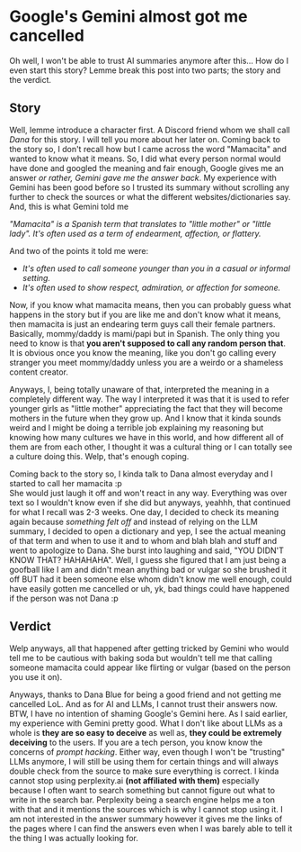 # Google's Gemini almost got me cancelled
Oh well, I won't be able to trust AI summaries anymore after this... How do I 
even start this story? Lemme break this post into two parts; the story and the verdict. 

## Story
Well, lemme introduce a character first. A Discord 
friend whom we shall call *Dana* for this story. I will tell you more about 
her later on. Coming back to the story so, I don't recall how but I came 
across the word "Mamacita" and wanted to know what it means. So, I did what 
every person normal would have done and googled the meaning and fair enough, 
Google gives me an answer *or rather, Gemini gave me the answer back*. My 
experience with Gemini has been good before so I trusted its summary without 
scrolling any further to check the sources or what the different 
websites/dictionaries say. And, this is what Gemini told me 

*"Mamacita" is a Spanish term that translates to "little mother" or "little 
lady". It's often used as a term of endearment, affection, or flattery.*

And two of the points it told me were:
- *It's often used to call someone younger than you in a casual or informal 
setting.*
- *It's often used to show respect, admiration, or affection for someone.*

Now, if you know what mamacita means, then you can probably guess what happens 
in the story but if you are like me and don't know what it means, then 
mamacita is just an endearing term guys call their female partners. Basically, 
mommy/daddy is mami/papi but in Spanish. The only thing you need to know is 
that **you aren't supposed to call any random person that**. It is obvious 
once you know the meaning, like you don't go calling every stranger you meet 
mommy/daddy unless you are a weirdo or a shameless content creator.

Anyways, I, being totally unaware of that, interpreted the meaning in a 
completely different way. The way I interpreted it was that it is used to 
refer younger girls as "little mother" appreciating the fact that they will 
become mothers in the future when they grow up. And I know that it kinda 
sounds weird and I might be doing a terrible job explaining my reasoning but 
knowing how many cultures we have in this world, and how different all of them 
are from each other, I thought it was a cultural thing or I can totally see a 
culture doing this. Welp, that's enough coping.

Coming back to the story so, I kinda talk to Dana almost everyday and I 
started to call her mamacita :p <br>
She would just laugh it off and won't react in any way. Everything was over 
text so I wouldn't know even if she did but anyways, yeahhh, that continued 
for what I recall was 2-3 weeks. One day, I decided to check its meaning again 
because *something felt off* and instead of relying on the LLM summary, I 
decided to open a dictionary and yep, I see the actual meaning of that term 
and when to use it and to whom and blah blah and stuff and went to apologize 
to Dana. She burst into laughing and said, "YOU DIDN'T KNOW THAT? HAHAHAHA".
Well, I guess she figured that I am just being a goofball like I am and didn't 
mean anything bad or vulgar so she brushed it off BUT had it been someone else 
whom didn't know me well enough, could have easily gotten me cancelled or uh, 
yk, bad things could have happened if the person was not Dana :p

## Verdict
Welp anyways, all that happened after getting tricked by Gemini who would tell 
me to be cautious with baking soda but wouldn't tell me that calling someone 
mamacita could appear like flirting or vulgar (based on the person you use it 
on).

Anyways, thanks to Dana Blue for being a good friend and not getting me 
cancelled LoL. And as for AI and LLMs, I cannot trust their answers now. BTW, 
I have no intention of shaming Google's Gemini here. As I said earlier, my 
experience with Gemini pretty good. What I don't like about LLMs as a whole is 
**they are so easy to deceive** as well as, **they could be extremely 
deceiving** to the users. If you are a tech person, you know know the concerns 
of *prompt hacking*. Either way, even though I won't be "trusting" LLMs 
anymore, I will still be using them for certain things and will always double 
check from the source to make sure everything is correct. I kinda cannot stop 
using perplexity.ai **(not affiliated with them)** especially because I often 
want to search something but cannot figure out what to write in the search 
bar. Perplexity being a search engine helps me a ton with that and it mentions 
the sources which is why I cannot stop using it. I am not interested in the 
answer summary however it gives me the links of the pages where I can find the 
answers even when I was barely able to tell it the thing I was actually 
looking for.